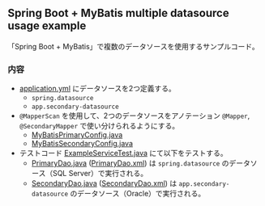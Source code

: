 ## Spring Boot + MyBatis multiple datasource usage example

「Spring Boot + MyBatis」で複数のデータソースを使用するサンプルコード。

### 内容

- [application.yml](/src/main/resources/application.yml) にデータソースを2つ定義する。
  - `spring.datasource`
  - `app.secondary-datasource`
- `@MapperScan` を使用して、2つのデータソースをアノテーション `@Mapper`, `@SecondaryMapper` で使い分けられるようにする。
  - [MyBatisPrimaryConfig.java](/src/main/java/com/example/demo/config/MyBatisPrimaryConfig.java)
  - [MyBatisSecondaryConfig.java](/src/main/java/com/example/demo/config/MyBatisSecondaryConfig.java)
- テストコード [ExampleServiceTest.java](/src/test/java/com/example/demo/ExampleServiceTest.java) にて以下をテストする。
  - [PrimaryDao.java](/src/main/java/com/example/demo/mapper/PrimaryDao.java) ([PrimaryDao.xml](/src/main/resources/com/example/demo/mapper/PrimaryDao.xml))
    は `spring.datasource`
    のデータソース（SQL Server）で実行される。
  - [SecondaryDao.java](/src/main/java/com/example/demo/mapper/SecondaryDao.java) ([SecondaryDao.xml](/src/main/resources/com/example/demo/mapper/SecondaryDao.xml))
    は `app.secondary-datasource`
    のデータソース（Oracle）で実行される。
